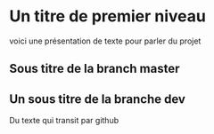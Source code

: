 # Un titre de premier niveau

voici une présentation de texte pour parler du projet 

## Sous titre de la branch master

## Un sous titre de la branche dev

Du texte qui transit par github
